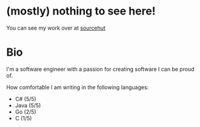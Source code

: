 # (mostly) nothing to see here!

You can see my work over at [sourcehut](https://sr.ht/~inferiormartin)

# Bio

I'm a software engineer with a passion for creating software I can be proud of.

How comfortable I am writing in the following languages:

- C# (5/5)
- Java (5/5)
- Go (2/5)
- C (1/5)
